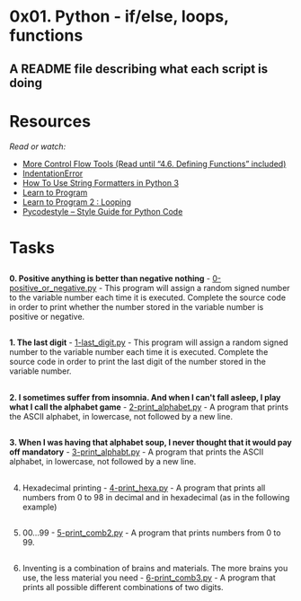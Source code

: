 # 0x01. Python - if/else, loops, functions

## A README file describing what each script is doing

# Resources
_Read or watch:_

 * [More Control Flow Tools (Read until “4.6. Defining Functions” included)](https://docs.python.org/3/tutorial/controlflow.html)
 * [IndentationError](https://www.youtube.com/watch?v=1QXOd2ZQs-Q)
 * [How To Use String Formatters in Python 3](https://www.digitalocean.com/community/tutorials/how-to-use-string-formatters-in-python-3)
 * [Learn to Program](https://www.youtube.com/playlist?list=PLGLfVvz_LVvTn3cK5e6LjhgGiSeVlIRwt)
 * [Learn to Program 2 : Looping](https://www.youtube.com/playlist?list=PLGLfVvz_LVvTn3cK5e6LjhgGiSeVlIRwt)
 * [Pycodestyle – Style Guide for Python Code](https://pypi.org/project/pycodestyle/)

##
# Tasks
##

__0. Positive anything is better than negative nothing__ - [0-positive_or_negative.py](./0-positive_or_negative.py) - This program will assign a random signed number to the variable number each time it is executed. Complete the source code in order to print whether the number stored in the variable number is positive or negative.
##
__1. The last digit__ - [1-last_digit.py](./1-last_digit.py) - This program will assign a random signed number to the variable number each time it is executed. Complete the source code in order to print the last digit of the number stored in the variable number.
##
__2. I sometimes suffer from insomnia. And when I can't fall asleep, I play what I call the alphabet game__ - [2-print_alphabet.py](./2-print_alphabet.py) - A program that prints the ASCII alphabet, in lowercase, not followed by a new line.
##
__3. When I was having that alphabet soup, I never thought that it would pay off
mandatory__ - [3-print_alphabt.py](./3-print_alphabt.py) - A program that prints the ASCII alphabet, in lowercase, not followed by a new line.
##
4. Hexadecimal printing - [4-print_hexa.py](./4-print_hexa.py) - A program that prints all numbers from 0 to 98 in decimal and in hexadecimal (as in the following example)
##
5. 00...99 - [5-print_comb2.py](./5-print_comb2.py) - A program that prints numbers from 0 to 99.
##
6. Inventing is a combination of brains and materials. The more brains you use, the less material you need - [6-print_comb3.py](./6-print_comb3.py) - A program that prints all possible different combinations of two digits.
##
